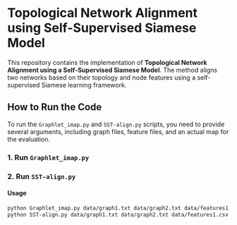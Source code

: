 # Topological Network Alignment using Self-Supervised Siamese Model

This repository contains the implementation of **Topological Network Alignment using a Self-Supervised Siamese Model**. The method aligns two networks based on their topology and node features using a self-supervised Siamese learning framework.

## How to Run the Code

To run the `Graphlet_imap.py` and `SST-align.py` scripts, you need to provide several arguments, including graph files, feature files, and an actual map for the evaluation.

### 1. Run `Graphlet_imap.py`

### 2. Run `SST-align.py`
#### Usage

```bash
python Graphlet_imap.py data/graph1.txt data/graph2.txt data/features1.csv data/features2.csv mappings/actual_map.txt 100
python SST-align.py data/graph1.txt data/graph2.txt data/features1.csv data/features2.csv mappings/init_map.txt mappings/actual_map.txt 0.001 100 64 128 5
